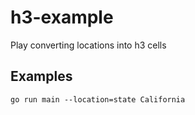 # h3-example
Play converting locations into h3 cells

## Examples
```
go run main --location=state California
```
